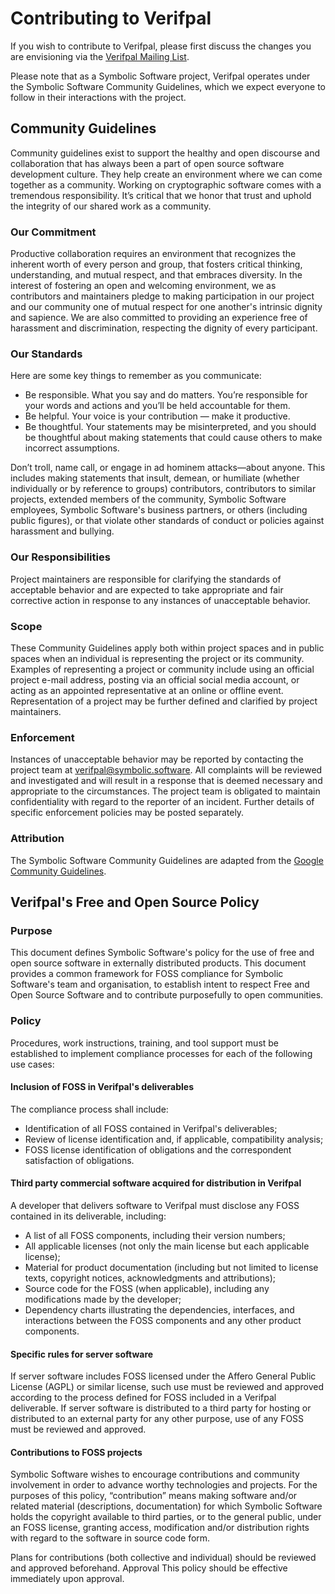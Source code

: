 <!---
# SPDX-FileCopyrightText: © 2019-2022 Nadim Kobeissi <nadim@symbolic.software>
# SPDX-License-Identifier: CC-BY-SA-4.0
-->

# Contributing to Verifpal
If you wish to contribute to Verifpal, please first discuss the changes you are envisioning via the [Verifpal Mailing List](https://lists.symbolic.software/mailman/listinfo/verifpal).

Please note that as a Symbolic Software project, Verifpal operates under the Symbolic Software Community Guidelines, which we expect everyone to follow in their interactions with the project.

## Community Guidelines
Community guidelines exist to support the healthy and open discourse and collaboration that has always been a part of open source software development culture. They help create an environment where we can come together as a community. Working on cryptographic software comes with a tremendous responsibility. It’s critical that we honor that trust and uphold the integrity of our shared work as a community.

### Our Commitment
Productive collaboration requires an environment that recognizes the inherent worth of every person and group, that fosters critical thinking, understanding, and mutual respect, and that embraces diversity. In the interest of fostering an open and welcoming environment, we as contributors and maintainers pledge to making participation in our project and our community one of mutual respect for one another's intrinsic dignity and sapience. We are also committed to providing an experience free of harassment and discrimination, respecting the dignity of every participant.

### Our Standards
Here are some key things to remember as you communicate:

* Be responsible. What you say and do matters. You’re responsible for your words and actions and you’ll be held accountable for them.
* Be helpful. Your voice is your contribution — make it productive.
* Be thoughtful. Your statements may be misinterpreted, and you should be thoughtful about making statements that could cause others to make incorrect assumptions.

Don’t troll, name call, or engage in ad hominem attacks—about anyone. This includes making statements that insult, demean, or humiliate (whether individually or by reference to groups) contributors, contributors to similar projects, extended members of the community, Symbolic Software employees, Symbolic Software's business partners, or others (including public figures), or that violate other standards of conduct or policies against harassment and bullying.

### Our Responsibilities
Project maintainers are responsible for clarifying the standards of acceptable behavior and are expected to take appropriate and fair corrective action in response to any instances of unacceptable behavior.

### Scope
These Community Guidelines apply both within project spaces and in public spaces when an individual is representing the project or its community. Examples of representing a project or community include using an official project e-mail address, posting via an official social media account, or acting as an appointed representative at an online or offline event. Representation of a project may be further defined and clarified by project maintainers.

### Enforcement
Instances of unacceptable behavior may be reported by contacting the project team at verifpal@symbolic.software. All complaints will be reviewed and investigated and will result in a response that is deemed necessary and appropriate to the circumstances. The project team is obligated to maintain confidentiality with regard to the reporter of an incident. Further details of specific enforcement policies may be posted separately.

### Attribution
The Symbolic Software Community Guidelines are adapted from the [Google Community Guidelines](https://about.google/intl/en_us/community-guidelines/).

## Verifpal's Free and Open Source Policy

### Purpose
This document defines Symbolic Software's policy for the use of free and open source software in externally distributed products. This document provides a common framework for FOSS compliance for Symbolic Software's team and organisation, to establish intent to respect Free and Open Source Software and to contribute purposefully to open communities.

### Policy
Procedures, work instructions, training, and tool support must be established to implement compliance processes for each of the following use cases:

#### Inclusion of FOSS in Verifpal's deliverables
The compliance process shall include:

- Identification of all FOSS contained in Verifpal's deliverables;
- Review of license identification and, if applicable, compatibility analysis;
- FOSS license identification of obligations and the correspondent satisfaction of obligations.

#### Third party commercial software acquired for distribution in Verifpal

A developer that delivers software to Verifpal must disclose any FOSS contained in its deliverable, including:

- A list of all FOSS components, including their version numbers;
- All applicable licenses (not only the main license but each applicable license);
- Material for product documentation (including but not limited to license texts, copyright notices, acknowledgments and attributions);
- Source code for the FOSS (when applicable), including any modifications made by the developer;
- Dependency charts illustrating the dependencies, interfaces, and interactions between the FOSS components and any other product components.

#### Specific rules for server software
If server software includes FOSS licensed under the Affero General Public License (AGPL) or similar license, such use must be reviewed and approved according to the process defined for FOSS included in a Verifpal deliverable. If server software is distributed to a third party for hosting or distributed to an external party for any other purpose, use of any FOSS must be reviewed and approved.

#### Contributions to FOSS projects
Symbolic Software wishes to encourage contributions and community involvement in order to advance worthy technologies and projects. For the purposes of this policy, “contribution” means making software and/or related material (descriptions, documentation) for which Symbolic Software holds the copyright available to third parties, or to the general public, under an FOSS license, granting access, modification and/or distribution rights with regard to the software in source code form.

Plans for contributions (both collective and individual) should be reviewed and approved beforehand. Approval This policy should be effective immediately upon approval.
